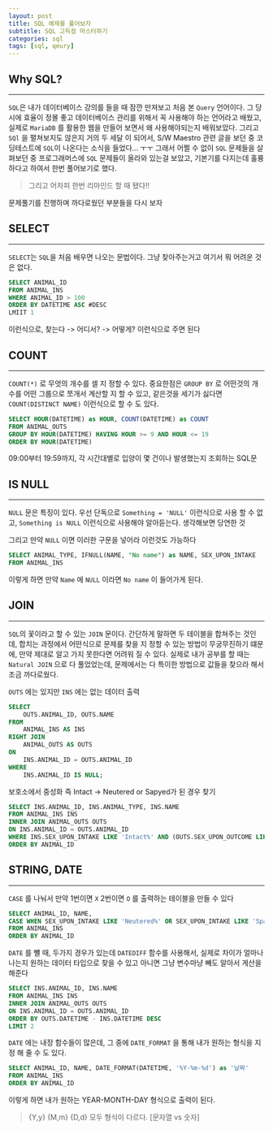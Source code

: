 ```yaml
---
layout: post
title: SQL 예제를 풀어보자
subtitle: SQL 고득점 마스터하기
categories: sql
tags: [sql, qeury]
---
```


## Why SQL?

---

`SQL`은 내가 데이터베이스 강의를 들을 때 잠깐 만져보고 처음 본 `Query` 언어이다. 그 당시에 효율이 정몰 좋고 데이터베이스 관리를 위해서 꼭 사용해야 하는 언어라고 배웠고, 실제로 `MariaDB` 를 활용한 웹을 만들어 보면서 왜 사용해야되는지 배워보았다. 그리고 `SQl` 을 펼쳐보지도 않은지 거의 두 세달 이 되어서, S/W Maestro 관련 글을 보던 중 코딩테스트에 `SQL`이 나온다는 소식을 들었다... ㅜㅜ 그래서 어쩔 수 없이 `SQL` 문제들을 살펴보던 중 프로그래머스에 `SQL` 문제들이 올라와 있는걸 보았고, 기본기를 다지는데 훌륭하다고 하여서 한번 풀어보기로 했다.

> 그리고 어차피 한번 리마인드 할 때 됐다!!

문제풀기를 진행하며 까다로웠던 부분들을 다시 보자

## SELECT

---

`SELECT`는 `SQL`을 처음 배우면 나오는 문법이다. 그냥 찾아주는거고 여기서 뭐 어려운 것은 없다.

```sql
SELECT ANIMAL_ID
FROM ANIMAL_INS
WHERE ANIMAL_ID > 100
ORDER BY DATETIME ASC #DESC
LMIIT 1
```

이런식으로, 찾는다 -> 어디서? -> 어떻게? 이런식으로 주면 된다

## COUNT

---

`COUNT(*)` 로 무엇의 개수를 셀 지 정할 수 있다.
중요한점은 `GROUP BY` 로 어떤것의 개수를 어떤 그룹으로 쪼개서 계산할 지 할 수 있고, 같은것을 세기가 싫다면 `COUNT(DISTINCT NAME)` 이런식으로 할 수 도 있다.

```sql
SELECT HOUR(DATETIME) as HOUR, COUNT(DATETIME) as COUNT
FROM ANIMAL_OUTS
GROUP BY HOUR(DATETIME) HAVING HOUR >= 9 AND HOUR <= 19
ORDER BY HOUR(DATETIME)
```

09:00부터 19:59까지, 각 시간대별로 입양이 몇 건이나 발생했는지 조회하는 SQL문

## IS NULL

---

`NULL` 문은 특징이 있다. 우선 단독으로 `Something = 'NULL'` 이런식으로 사용 할 수 없고, `Something is NULL` 이런식으로 사용해야 알아듣는다. 생각해보면 당연한 것

그리고 만약 `NULL` 이면 이러한 구문을 넣어라 이런것도 가능하다

```sql
SELECT ANIMAL_TYPE, IFNULL(NAME, "No name") as NAME, SEX_UPON_INTAKE
FROM ANIMAL_INS
```

이렇게 하면 만약 `Name` 에 `NULL` 이라면 `No name` 이 들어가게 된다.

## JOIN

---

`SQL`의 꽃이라고 할 수 있는 `JOIN` 문이다. 간단하게 말하면 두 테이블을 합쳐주는 것인데, 합치는 과정에서 어떤식으로 문제를 찾을 지 정할 수 있는 방법이 무궁무진하기 떄문에, 만약 제대로 알고 가지 못한다면 어려워 질 수 있다. 실제로 내가 공부를 할 때는 `Natural JOIN` 으로 다 풀었었는데, 문제에서는 다 특이한 방법으로 값들을 찾으라 해서 조금 까다로웠다.

`OUTS` 에는 있지만 `INS` 에는 없는 데이터 출력

```sql
SELECT
    OUTS.ANIMAL_ID, OUTS.NAME
FROM
    ANIMAL_INS AS INS
RIGHT JOIN
    ANIMAL_OUTS AS OUTS
ON
    INS.ANIMAL_ID = OUTS.ANIMAL_ID
WHERE
    INS.ANIMAL_ID IS NULL;
```

보호소에서 중성화 즉 Intact -> Neutered or Sapyed가 된 경우 찾기

```sql
SELECT INS.ANIMAL_ID, INS.ANIMAL_TYPE, INS.NAME
FROM ANIMAL_INS INS
INNER JOIN ANIMAL_OUTS OUTS
ON INS.ANIMAL_ID = OUTS.ANIMAL_ID
WHERE INS.SEX_UPON_INTAKE LIKE 'Intact%' AND (OUTS.SEX_UPON_OUTCOME LIKE 'Neutered%' OR OUTS.SEX_UPON_OUTCOME LIKE 'Spayed%')
ORDER BY ANIMAL_ID
```

## STRING, DATE

---

`CASE` 를 나눠서 만약 1번이면 `X` 2번이면 `O` 를 출력하는 테이블을 만들 수 있다

```sql
SELECT ANIMAL_ID, NAME,
CASE WHEN SEX_UPON_INTAKE LIKE 'Neutered%' OR SEX_UPON_INTAKE LIKE 'Spayed%' THEN 'O' ELSE 'X' END AS '중성화'
FROM ANIMAL_INS
ORDER BY ANIMAL_ID
```

`DATE` 를 뺼 때, 두가지 경우가 있는데 `DATEDIFF` 함수를 사용해서, 실제로 차이가 얼마나 나는지 원하는 데이터 타입으로 찾을 수 있고 아니면 그냥 변수마냥 빼도 알아서 게산을 해준다

```sql
SELECT INS.ANIMAL_ID, INS.NAME
FROM ANIMAL_INS INS
INNER JOIN ANIMAL_OUTS OUTS
ON INS.ANIMAL_ID = OUTS.ANIMAL_ID
ORDER BY OUTS.DATETIME - INS.DATETIME DESC
LIMIT 2
```

`DATE` 에는 내장 함수들이 많은데, 그 중에 `DATE_FORMAT` 을 통해 내가 원하는 형식을 지정 해 줄 수 도 있다.

```sql
SELECT ANIMAL_ID, NAME, DATE_FORMAT(DATETIME, '%Y-%m-%d') as '날짜'
FROM ANIMAL_INS
ORDER BY ANIMAL_ID
```

이렇게 하면 내가 원하는 YEAR-MONTH-DAY 형식으로 출력이 된다.

> {Y,y} {M,m} {D,d} 모두 형식이 다르다. [문자열 vs 숫자]
